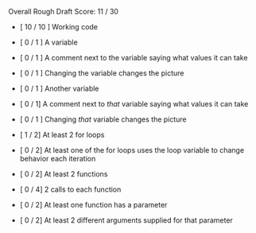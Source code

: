 Overall Rough Draft Score: 11 / 30

* [ 10 / 10 ] Working code

* [ 0 / 1 ] A variable
* [ 0 / 1 ] A comment next to the variable saying what values it can take
* [ 0 / 1 ] Changing the variable changes the picture
* [ 0 / 1 ] Another variable
* [ 0 / 1] A comment next to *that* variable saying what values it can take
* [ 0 / 1 ] Changing *that* variable changes the picture

* [ 1 / 2] At least 2 for loops
* [ 0 / 2] At least one of the for loops uses the loop variable to change behavior each iteration

* [ 0 / 2] At least 2 functions
* [ 0 / 4] 2 calls to each function
* [ 0 / 2] At least one function has a parameter
* [ 0 / 2]  At least 2 different arguments supplied for that parameter